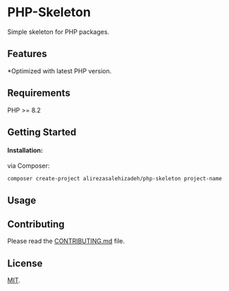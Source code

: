 # PHP-Skeleton

Simple skeleton for PHP packages.

## Features
*Optimized with latest PHP version.

##  Requirements
PHP >= 8.2


## Getting Started


#### Installation:
via Composer:
```
composer create-project alirezasalehizadeh/php-skeleton project-name
```

## Usage


## Contributing
Please read the [CONTRIBUTING.md](CONTRIBUTING.md) file.


## License

[MIT](LICENSE.md).
